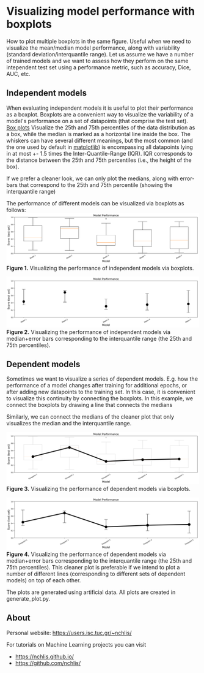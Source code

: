
# Visualizing model performance with boxplots
How to plot multiple boxplots in the same figure. Useful when we need to visualize the mean/median model performance, along with variability (standard deviation/interquantile range).
Let us assume we have a number of trained models and we want to assess how they perform
on the same intependent test set using a performance metric, such as accuracy, Dice, AUC, etc.

## Independent models
When evaluating independent models it is useful to plot their performance as a 
boxplot. Boxplots are a convenient way to visualize the variability of a model's
performance on a set of datapoints (that comprise the test set). [Box plots](https://en.wikipedia.org/wiki/Box_plot) Visualize the 25th and 75th percentiles of the data distribution as a box, while the median is marked as a horizontal line inside the box. The whiskers can have several different meanings, but the most common (and the one used by default in [matplotlib](https://matplotlib.org/3.1.0/api/_as_gen/matplotlib.pyplot.boxplot.html)) is encompassing all datapoints lying in at most +- 1.5 times the Inter-Quantile-Range (IQR). IQR corresponds to the distance between the 25th and 75th percentiles (i.e., the height of the box).

If we prefer a cleaner look, we can only plot the medians, along with error-bars
that correspond to the 25th and 75th percentile (showing the interquantile range)

The performance of different models can be visualized via boxplots as follows:
![](model_boxplots.png)
**Figure 1.** Visualizing the performance of independent models via boxplots.

![](model_errorbars.png)
**Figure 2.** Visualizing the performance of independent models via median+error bars corresponding to the interquantile range (the 25th and 75th percentiles).

## Dependent models
Sometimes we want to visualize a series of dependent models. E.g. how the performance
of a model changes after training for additional epochs, or after adding new datapoints
to the training set. In this case, it is convenient to visualize this continuity
by connecting the boxplots. In this example, we connect the boxplots by drawing a 
line that connects the medians

Similarly, we can connect the medians of the cleaner plot that only visualizes
the median and the interquantile range.

![](model_boxplots_connected.png)
**Figure 3.** Visualizing the performance of dependent models via boxplots.

![](model_errorbars_connected.png)
**Figure 4.** Visualizing the performance of dependent models via median+error bars corresponding to the interquantile range (the 25th and 75th percentiles). This cleaner plot is preferable if we intend to plot a number of different lines (corresponding to different sets of dependent models) on top of each other.

The plots are generated using artificial data. All plots are created in generate_plot.py.

## About
Personal website: https://users.isc.tuc.gr/~nchlis/

For tutorials on Machine Learning projects you can visit
- https://nchlis.github.io/
- https://github.com/nchlis/

